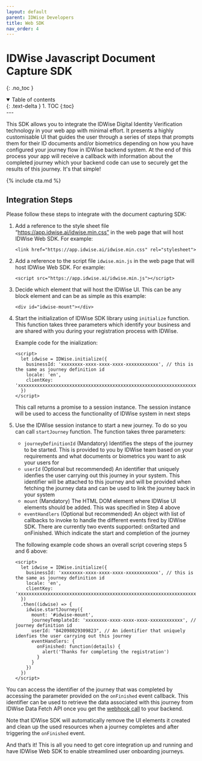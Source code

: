 ```yaml
---
layout: default
parent: IDWise Developers
title: Web SDK 
nav_order: 4
---
```

# IDWise Javascript Document Capture SDK
{: .no_toc }

<details open markdown="block">
  <summary>
    Table of contents
  </summary>
  {: .text-delta }
1. TOC
{:toc}
</details>
---


This SDK allows you to integrate the IDWise Digital Identity Verification technology in your web app with minimal effort.
It presents a highly customisable UI that guides the user through a series of steps that prompts them for their ID documents and/or biometrics depending on how you have configured your journey flow in IDWise backend system. At the end of this process your app will receive a callback with information about the completed journey which your backend code can use to securely get the results of this journey. It's that simple!

{% include cta.md %}


## Integration Steps
Please follow these steps to integrate with the document capturing SDK:
1. Add a reference to the style sheet file “https://app.idwise.ai/idwise.min.css” in the web page that will host IDWise Web SDK. For example:

    ```
    <link href="https://app.idwise.ai/idwise.min.css" rel="stylesheet">
    ```

2. Add a reference to the script file `idwise.min.js` in the web page that will host IDWise Web SDK. For example:

    ```
    <script src="https://app.idwise.ai/idwise.min.js"></script>
    ```

3. Decide which element that will host the IDWise UI. This can be any block element and can be as simple as this example:

    ```
    <div id="idwise-mount"></div>
    ```

4. Start the initialization of IDWise SDK library using `initialize` function. This function takes three parameters which identify your business and are shared with you during your registration process with IDWise.

    Example code for the inialization:

    ```
    <script>
      let idwise = IDWise.initialize({
        businessId: 'xxxxxxxx-xxxx-xxxx-xxxx-xxxxxxxxxxxx', // this is the same as journey definition id
        locale: 'en',
        clientKey: 'xxxxxxxxxxxxxxxxxxxxxxxxxxxxxxxxxxxxxxxxxxxxxxxxxxxxxxxxxxxxxxxxxxxxxxxxxxxxx='
      })
    </script>
    ```

    This call returns a promise to a session instance. The session instance will be used to access the functionality of IDWise system in next steps

5. Use the IDWise session instance to start a new journey. To do so you can call `startJourney` function. The function takes three parameters:
    * `journeyDefinitionId` (Mandatory) Identifies the steps of the journey to be started. This is provided to you by IDWise team based on your requirements and what documents or biometrics you want to ask your users for
    * `userId` (Optional but recommended) An identifier that uniquely idenfies the user carrying out this journey in your system. This identifier will be attached to this journey and will be provided when fetching the journey data and can be used to link the journey back in your system
    * `mount` (Mandatory) The HTML DOM element where IDWise UI elements should be added. This was specified in Step 4 above
    * `eventHandlers` (Optional but recommended) An object with list of callbacks to invoke to handle the
different events fired by IDWise SDK. There are currently two events supported: onStarted and onFinished. Which indicate the start and completion of the journey

    The following example code shows an overall script covering steps 5 and 6 above:

    ```
    <script>
      let idwise = IDWise.initialize({
        businessId: 'xxxxxxxx-xxxx-xxxx-xxxx-xxxxxxxxxxxx', // this is the same as journey definition id
        locale: 'en',
        clientKey: 'xxxxxxxxxxxxxxxxxxxxxxxxxxxxxxxxxxxxxxxxxxxxxxxxxxxxxxxxxxxxxxxxxxxxxxxxxxxxx='
      })
      .then((idwise) => {
        idwise.startJourney({
          mount: '#idwise-mount',
          journeyTemplateId: 'xxxxxxxx-xxxx-xxxx-xxxx-xxxxxxxxxxxx', // journey definition id
          userId: "842098029309823", // An identifier that uniquely idenfies the user carrying out this journey
          eventHandlers: {
            onFinished: function(details) {
              alert('Thanks for completing the registration')
            }
          }
        })
      })
    </script>
    ```

You can access the identifier of the journey that was completed by accessing the parameter provided on the `onFinished` event callback. This identifier can be used to retrieve the data associated with this journey from IDWise Data Fetch API once you get the [webhook call](https://idwi.se/webhooks) to your backend.

Note that IDWise SDK will automatically remove the UI elements it created and clean up the used resources when a journey completes and after triggering the `onFinished` event.

And that’s it! This is all you need to get core integration up and running and have IDWise Web SDK to enable streamlined user onboarding journeys.
